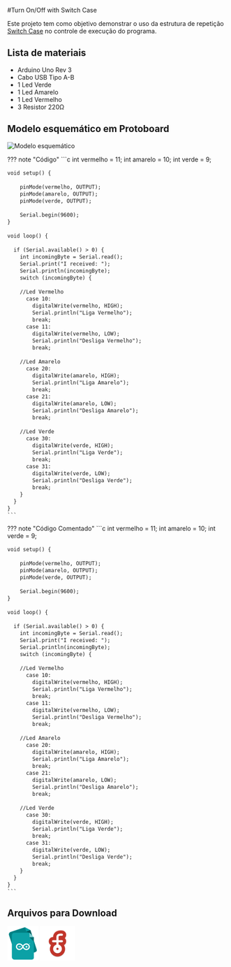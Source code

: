 #Turn On/Off with Switch Case

Este projeto tem como objetivo demonstrar o uso da estrutura de repetição [Switch Case](https://www.arduino.cc/reference/pt/language/structure/control-structure/switchcase/) no controle de execução do programa.

## Lista de materiais

 - Arduino Uno Rev 3
 - Cabo USB Tipo A-B
 - 1 Led Verde
 - 1 Led Amarelo
 - 1 Led Vermelho
 - 3 Resistor 220Ω

## Modelo esquemático em Protoboard

![Modelo esquemático](../arq/)

??? note "Código"
    ```c
    int vermelho = 11;
    int amarelo = 10; 
    int verde = 9;     

    void setup() {
      
        pinMode(vermelho, OUTPUT);
        pinMode(amarelo, OUTPUT);
        pinMode(verde, OUTPUT);

        Serial.begin(9600);
    }

    void loop() {

      if (Serial.available() > 0) {
        int incomingByte = Serial.read();
        Serial.print("I received: ");
        Serial.println(incomingByte);
        switch (incomingByte) {

        //Led Vermelho
          case 10:
            digitalWrite(vermelho, HIGH);
            Serial.println("Liga Vermelho");
            break;
          case 11:
            digitalWrite(vermelho, LOW);
            Serial.println("Desliga Vermelho");
            break;

        //Led Amarelo
          case 20:
            digitalWrite(amarelo, HIGH);
            Serial.println("Liga Amarelo");
            break;
          case 21:
            digitalWrite(amarelo, LOW);
            Serial.println("Desliga Amarelo");
            break;  

        //Led Verde
          case 30:
            digitalWrite(verde, HIGH);
            Serial.println("Liga Verde");
            break;
          case 31:
            digitalWrite(verde, LOW);
            Serial.println("Desliga Verde");
            break;  
        }
      }
    }
    ```

??? note "Código Comentado"
    ```c
    int vermelho = 11;
    int amarelo = 10; 
    int verde = 9;     

    void setup() {
      
        pinMode(vermelho, OUTPUT);
        pinMode(amarelo, OUTPUT);
        pinMode(verde, OUTPUT);

        Serial.begin(9600);
    }

    void loop() {

      if (Serial.available() > 0) {
        int incomingByte = Serial.read();
        Serial.print("I received: ");
        Serial.println(incomingByte);
        switch (incomingByte) {

        //Led Vermelho
          case 10:
            digitalWrite(vermelho, HIGH);
            Serial.println("Liga Vermelho");
            break;
          case 11:
            digitalWrite(vermelho, LOW);
            Serial.println("Desliga Vermelho");
            break;

        //Led Amarelo
          case 20:
            digitalWrite(amarelo, HIGH);
            Serial.println("Liga Amarelo");
            break;
          case 21:
            digitalWrite(amarelo, LOW);
            Serial.println("Desliga Amarelo");
            break;  

        //Led Verde
          case 30:
            digitalWrite(verde, HIGH);
            Serial.println("Liga Verde");
            break;
          case 31:
            digitalWrite(verde, LOW);
            Serial.println("Desliga Verde");
            break;  
        }
      }
    }
    ```

## Arquivos para Download

[![Arquivo ino](../arq/ino.png)](../arq/)         [![Arquivo fzz](../arq/fzz.png)](../arq/)
